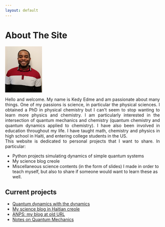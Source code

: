 ```yaml
---
layout: default
---
```

# About The Site

<div align="justify">
<img align="center" width="120" height="150" src="me.jpg">

Hello and welcome. My name is Kedy Edme and 
am passionate about many things. One of my passions is science, 
in particular the physical sciences. I obtained a PhD in physical chemistry
but I can't seem to stop wanting to learn more physics and chemistry. 
I am particularly interested in the intersection of quantum mechanics
and chemistry (quantum chemistry and quantum dynamics
applied to chemistry). I have also been involved in education throughout my life. 
I have taught math, chemistry and physics in high school in Haiti, 
and entering college students in the US.  
This website is dedicated to personal projects that I want to share.
In particular:  
 </div> 

- Python projects simulating dynamics of simple quantum systems  
- My science blog creole  
- Miscellaneous science contents (in the form of slides) I made in order to teach myself,
but also to share if someone would want to learn these as well.  



## Current projects

- [Quantum dynamics with the dynamics](/projects/Miscellaneous/quantumdynamics/QDWD_intro.md)
- [My science blog in Haitian creole](/projects/ANPS/posts/Akey.md)
- [ANPS: my blog at old URL](https://anps.space/)
- [Notes on Quantum Mechanics](/projects/Miscellaneous/miscellaneous.md)

